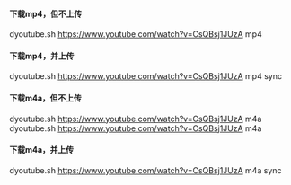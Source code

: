 #### 下载mp4，但不上传
dyoutube.sh https://www.youtube.com/watch?v=CsQBsj1JUzA mp4  

#### 下载mp4，并上传
dyoutube.sh https://www.youtube.com/watch?v=CsQBsj1JUzA mp4 sync  


#### 下载m4a，但不上传
dyoutube.sh https://www.youtube.com/watch?v=CsQBsj1JUzA m4a  
dyoutube.sh https://www.youtube.com/watch?v=CsQBsj1JUzA  m4a

#### 下载m4a，并上传
dyoutube.sh https://www.youtube.com/watch?v=CsQBsj1JUzA m4a sync  
